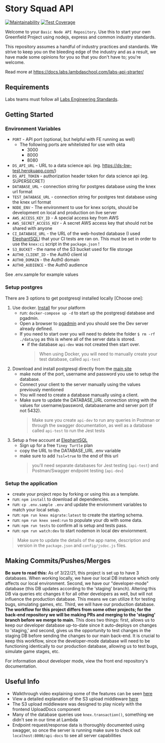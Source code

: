 # Story Squad API

[![Maintainability](https://api.codeclimate.com/v1/badges/6590d9f8cbab03268109/maintainability)](https://codeclimate.com/github/Lambda-School-Labs/Labs26-StorySquad-BE-TeamB/maintainability) [![Test Coverage](https://api.codeclimate.com/v1/badges/6590d9f8cbab03268109/test_coverage)](https://codeclimate.com/github/Lambda-School-Labs/Labs26-StorySquad-BE-TeamB/test_coverage)

Welcome to your `Basic Node API Repository`. Use this to start your own Greenfield Project using nodejs, express and common industry standards.

This repository assumes a handful of industry practices and standards. We strive to keep you on the bleeding edge of the industry and as a result, we have made some opinions for you so that you don't have to; you're welcome.

Read more at <https://docs.labs.lambdaschool.com/labs-api-strarter/>

## Requirements

Labs teams must follow all [Labs Engineering Standards](https://labs.lambdaschool.com/topics/node-js/).

## Getting Started

### Environment Variables

- `PORT` - API port (optional, but helpful with FE running as well)
  - The following ports are whitelisted for use with okta
    - 3000
    - 8000
    - 8080
- `DS_API_URL` - URL to a data science api. (eg. <https://ds-bw-test.herokuapp.com/>)
- `DS_API_TOKEN` - authorization header token for data science api (eg. SUPERSECRET)
- `DATABASE_URL` - connection string for postgres database using the knex url format
- `TEST_DATABASE_URL` - connection string for postgres test database using the knex url format
- `NODE_ENV` - The environment to use for knex scripts, should be development on local and production on live server
- `AWS_ACCESS_KEY_ID` - A special access key from AWS
- `AWS_SECRET_ACCESS_KEY` - A secret AWS access key that should not be shared with anyone
- `CI_DATABASE_URL` - the URL of the web-hosted database (I used [ElephantSQL](http://elephantsql.com)) that your CI tests are ran on. This must be set in order to use the `knex:ci` script in the `package.json` !
- `S3_BUCKET` - the name of the S3 bucket used for file storage
- `AUTH0_CLIENT_ID` - the Auth0 client id
- `AUTH0_DOMAIN` - the Auth0 domain
- `AUTH0_AUDIENCE` - the Auth0 audience

See .env.sample for example values

### Setup postgres

There are 3 options to get postgresql installed locally [Choose one]:

1. Use docker. [Install](https://docs.docker.com/get-docker/) for your platform
   - run: `docker-compose up -d` to start up the postgresql database and pgadmin.
   - Open a browser to [pgadmin](http://localhost:5050/) and you should see the Dev server already defined.
   - If you need to start over you will need to delete the folder `$ rm -rf ./data/pg` as this is where all of the server data is stored.
     - if the database `api-dev` was not created then start over.
       > When using Docker, you will need to manually create your test database, called `api-test`
2. Download and install postgresql directly from the [main site](https://www.postgresql.org/download/)
   - make note of the port, username and password you use to setup the database.
   - Connect your client to the server manually using the values previously mentioned
   - You will need to create a database manually using a client.
   - Make sure to update the DATABASE_URL connection string with the values for username/password, databasename and server port (if not 5432).
     > Make sure you create `api-dev` to run any queries in Postman or through the swagger documentation, as well as a database called `api-test` to run the Jest tests
3. Setup a free account at [ElephantSQL](https://www.elephantsql.com/plans.html)
   - Sign up for a free `Tiney Turtle` plan
   - copy the URL to the DATABASE_URL .env variable
   - make sure to add `?ssl=true` to the end of this url
     > you'll need separate databases for Jest testing (`api-test`) and Postman/Swagger endpoint testing (`api-dev`)

### Setup the application

- create your project repo by forking or using this as a template.
- run: `npm install` to download all dependencies.
- run: `cp .env.sample .env` and update the enviornment variables to match your local setup.
- run: `npm run knex migrate:latest` to create the starting schema.
- run: `npm run knex seed:run` to populate your db with some data.
- run: `npm run tests` to confirm all is setup and tests pass.
- run: `npm run watch:dev` to start nodemon in local dev enviornment.

> Make sure to update the details of the app name, description and version in
> the `package.json` and `config/jsdoc.js` files.

## Making Commits/Pushes/Merges

**Be sure to read this:** As of 3/22/21, this project is set up to have 3 databases. When working locally, we have our local DB instance which only affects our local environment. Second, we have our "developer-mode" database (this DB updates according to the 'staging' branch). Altering this DB via queries etc changes it for all other developers as well, but will not influence the production database. This means we can utilize it for testing bugs, simulating games, etc. Third, we will have our production database. **The workflow for this project differs from some other projects; for the back-end repository we will be making PRs and merging to the 'staging' branch before we merge to main.** This does two things: first, allows us to keep our developer database up-to-date since it auto-deploys on changes to 'staging,' and second, gives us the opportunity to test changes in the staging DB before sending the changes to our main back-end. It is crucial to keep this workflow, since the developer-mode database will need to be functioning identically to our production database, allowing us to test bugs, simulate game stages, etc.

For information about developer mode, view the front end repository's documentation.

## Useful Info

- Walkthrough video explaining some of the features can be seen [here](https://www.youtube.com/watch?v=K5k19qWKHbI&feature=youtu.be)
- View a detailed explanation of the S3 upload middleware [here](https://medium.com/@bran.ramirez.don/s3-file-upload-from-antdesign-394b9ca05de2)
- The S3 upload middleware was designed to play nicely with the frontend UploadDocs component
- Many of the database queries use `knex.transaction()`, something we didn't see in our time at Lambda
- Endpoint request/response data is thoroughly documented using swagger, so once the server is running make sure to check out `localhost:8000/api-docs` to see all server capabilities
